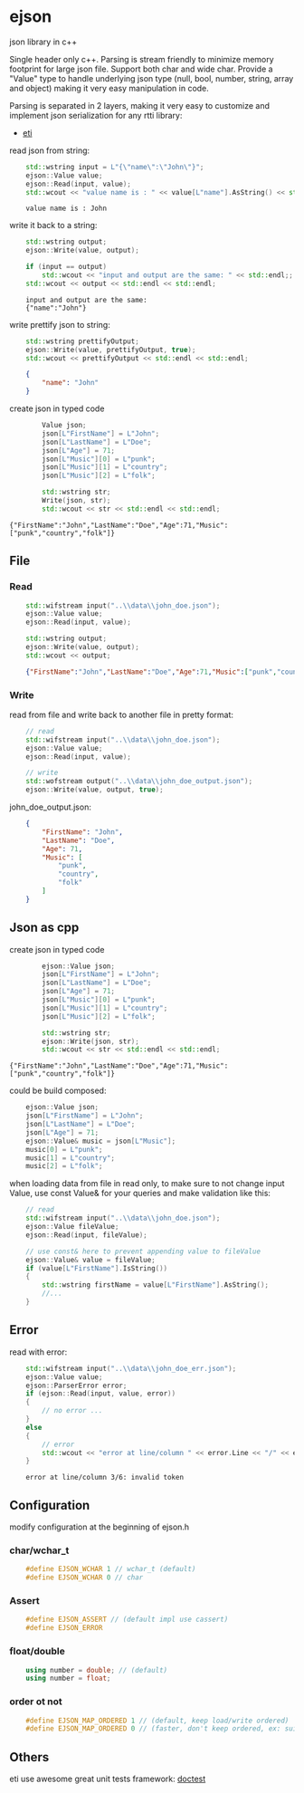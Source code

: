 # ejson

json library in c++

Single header only c++. Parsing is stream friendly to minimize memory footprint for large json file. Support both char and wide char. Provide a "Value" type to handle underlying json type (null, bool, number, string, array and object) making it very easy manipulation in code.

Parsing is separated in 2 layers, making it very easy to customize and implement json serialization for any rtti library:
* [eti](implementation/eti)

read json from string:
```cpp
    std::wstring input = L"{\"name\":\"John\"}";
    ejson::Value value;
    ejson::Read(input, value);
    std::wcout << "value name is : " << value[L"name"].AsString() << std::endl;
```
```
    value name is : John
```
write it back to a string:
```cpp
    std::wstring output;
    ejson::Write(value, output);

    if (input == output)
        std::wcout << "input and output are the same: " << std::endl;;
    std::wcout << output << std::endl << std::endl;
```
```
    input and output are the same:
    {"name":"John"}
```
write prettify json to string:
```cpp
    std::wstring prettifyOutput;
    ejson::Write(value, prettifyOutput, true);
    std::wcout << prettifyOutput << std::endl << std::endl;

```
```json
    {
        "name": "John"
    }
```
create json in typed code
```cpp
        Value json;
        json[L"FirstName"] = L"John";
        json[L"LastName"] = L"Doe";
        json[L"Age"] = 71;
        json[L"Music"][0] = L"punk";
        json[L"Music"][1] = L"country";
        json[L"Music"][2] = L"folk";

        std::wstring str;
        Write(json, str);
        std::wcout << str << std::endl << std::endl;
```
```
{"FirstName":"John","LastName":"Doe","Age":71,"Music":["punk","country","folk"]}
```
## File

### Read

```cpp
    std::wifstream input("..\\data\\john_doe.json");
    ejson::Value value;
    ejson::Read(input, value);

    std::wstring output;
    ejson::Write(value, output);
    std::wcout << output;
```
```json
    {"FirstName":"John","LastName":"Doe","Age":71,"Music":["punk","country","folk"]}
```

### Write

read from file and write back to another file in pretty format:
```cpp
    // read
    std::wifstream input("..\\data\\john_doe.json");
    ejson::Value value;
    ejson::Read(input, value);

    // write
    std::wofstream output("..\\data\\john_doe_output.json");
    ejson::Write(value, output, true);
```
john_doe_output.json:
```json
    {
        "FirstName": "John",
        "LastName": "Doe",
        "Age": 71,
        "Music": [
            "punk",
            "country",
            "folk"
        ]
    }
```
## Json as cpp
create json in typed code
```cpp
        ejson::Value json;
        json[L"FirstName"] = L"John";
        json[L"LastName"] = L"Doe";
        json[L"Age"] = 71;
        json[L"Music"][0] = L"punk";
        json[L"Music"][1] = L"country";
        json[L"Music"][2] = L"folk";

        std::wstring str;
        ejson::Write(json, str);
        std::wcout << str << std::endl << std::endl;
```
```
{"FirstName":"John","LastName":"Doe","Age":71,"Music":["punk","country","folk"]}
```
could be build composed:
```cpp
    ejson::Value json;
    json[L"FirstName"] = L"John";
    json[L"LastName"] = L"Doe";
    json[L"Age"] = 71;
    ejson::Value& music = json[L"Music"];
    music[0] = L"punk";
    music[1] = L"country";
    music[2] = L"folk";
```
when loading data from file in read only, to make sure to not change input Value, use const Value& for your queries and make validation like this:
```cpp
    // read
    std::wifstream input("..\\data\\john_doe.json");
    ejson::Value fileValue;
    ejson::Read(input, fileValue);

    // use const& here to prevent appending value to fileValue
    ejson::Value& value = fileValue;
    if (value[L"FirstName"].IsString())
    {
        std::wstring firstName = value[L"FirstName"].AsString();
        //...
    }
```
## Error

read with error:
```cpp
    std::wifstream input("..\\data\\john_doe_err.json");
    ejson::Value value;
    ejson::ParserError error;
    if (ejson::Read(input, value, error))
    {
        // no error ...
    }
    else
    {
        // error
        std::wcout << "error at line/column " << error.Line << "/" << error.Column << ": " << error.Error;
    }
```
```
    error at line/column 3/6: invalid token
```

## Configuration

modify configuration at the beginning of ejson.h

### char/wchar_t

```cpp
    #define EJSON_WCHAR 1 // wchar_t (default)
    #define EJSON_WCHAR 0 // char
```

### Assert

```cpp
    #define EJSON_ASSERT // (default impl use cassert)
    #define EJSON_ERROR 
```

### float/double

```cpp
    using number = double; // (default)
    using number = float;
```

### order ot not

```cpp
    #define EJSON_MAP_ORDERED 1 // (default, keep load/write ordered)
    #define EJSON_MAP_ORDERED 0 // (faster, don't keep ordered, ex: suitable for final build that only read)
```

## Others

eti use awesome great unit tests framework: [doctest](https://github.com/doctest/doctest)
